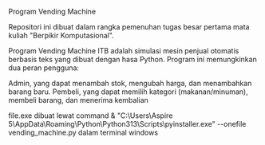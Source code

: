 Program Vending Machine

Repositori ini dibuat dalam rangka pemenuhan tugas besar pertama mata kuliah "Berpikir Komputasional".

Program Vending Machine ITB adalah simulasi mesin penjual otomatis berbasis teks yang dibuat dengan hasa Python.
Program ini memungkinkan dua peran pengguna:

Admin, yang dapat menambah stok, mengubah harga, dan menambahkan barang baru.
Pembeli, yang dapat memilih kategori (makanan/minuman), membeli barang, dan menerima kembalian

file.exe dibuat lewat command
& "C:\Users\Aspire 5\AppData\Roaming\Python\Python313\Scripts\pyinstaller.exe" --onefile vending_machine.py
dalam terminal windows
